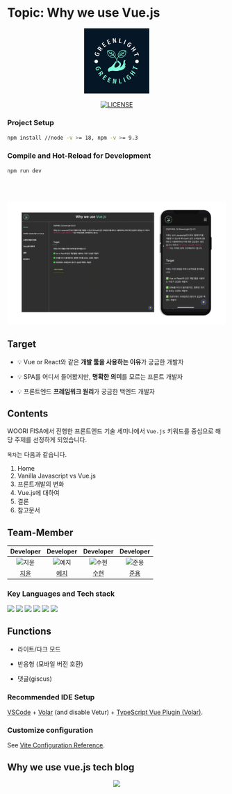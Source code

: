 # Topic: Why we use Vue.js

<div align="center" >
  <img src="src/assets/images/logo-color.png" width="150" />
  
[![LICENSE](https://img.shields.io/dub/l/vibe-d.svg?style=flat-square)](https://github.com/Jiyun-Parkk/woorifisa-fe-tech-seminar/blob/master/LICENSE)

</div>

### Project Setup

```sh
npm install //node -v >= 18, npm -v >= 9.3
```

### Compile and Hot-Reload for Development

```sh
npm run dev
```

<br/>
<br/>

![screenshot](src/assets/images/screenshot.jpeg)

## Target

- 💡 Vue or React와 같은 **개발 툴을 사용하는 이유**가 궁금한 개발자

- 💡 SPA를 어디서 들어봤지만, **명확한 의미**를 모르는 프론트 개발자

- 💡 프론트엔드 **프레임워크 원리**가 궁금한 백엔드 개발자

## Contents

WOORI FISA에서 진행한 프론트엔드 기술 세미나에서 `Vue.js` 키워드를 중심으로 해당 주제를 선정하게 되었습니다.

`목차`는 다음과 같습니다.

1. Home
2. Vanilla Javascript vs Vue.js
3. 프론트개발의 변화
4. Vue.js에 대하여
5. 결론
6. 참고문서

## Team-Member

|                                        Developer                                         |                                         Developer                                         |                                        Developer                                         |                                        Developer                                         |
| :--------------------------------------------------------------------------------------: | :---------------------------------------------------------------------------------------: | :--------------------------------------------------------------------------------------: | :--------------------------------------------------------------------------------------: |
| <img src="https://avatars.githubusercontent.com/u/72537762?v=4" width=400px alt="지윤"/> | <img src="https://avatars.githubusercontent.com/u/119517146?v=4" width=400px alt="예지"/> | <img src="https://avatars.githubusercontent.com/u/93786956?v=4" width=400px alt="수현"/> | <img src="https://avatars.githubusercontent.com/u/83820185?v=4" width=400px alt="준용"/> |
|                          [지윤](https://github.com/Jiyun-Parkk)                          |                             [예지](https://github.com/yj5768)                             |                            [수현](https://github.com/ooutta)                             |                            [준용](https://github.com/devfancy)                            |

### Key Languages and Tech stack

 <img src="https://img.shields.io/badge/HTML5-E34F26"/> <img src="https://img.shields.io/badge/CSS-1572B6" /> <img src="https://img.shields.io/badge/Javascript-F7DF1E" />
 <img src="https://img.shields.io/badge/Vue-4FC08D" /> <img src="https://img.shields.io/badge/Tailwind CSS-0DA6E9" />
 <img src="https://img.shields.io/badge/Pinia-rgb(255,227,105)" />

## Functions

- 라이트/다크 모드

- 반응형 (모바일 버전 호환)

- 댓글(giscus)

### Recommended IDE Setup

[VSCode](https://code.visualstudio.com/) + [Volar](https://marketplace.visualstudio.com/items?itemName=Vue.volar) (and disable Vetur) + [TypeScript Vue Plugin (Volar)](https://marketplace.visualstudio.com/items?itemName=Vue.vscode-typescript-vue-plugin).

### Customize configuration

See [Vite Configuration Reference](https://vitejs.dev/config/).

## Why we use vue.js tech blog

<center><img src="https://github.com/yj5768/practice/assets/119517146/b611ed33-56cd-4686-8b65-22f41ec3565c" /></center>
